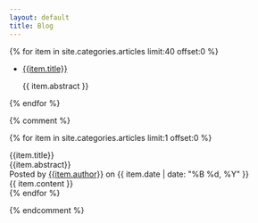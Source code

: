 ```yaml
---
layout: default
title: Blog
---
```


<div class="article-navigation">
  {% for item in site.categories.articles limit:40 offset:0 %}
    <ul>
        <li>
            <a class="article-link" href="{{site.baseurl}}{{item.url}}" title="{{item.title}}">{{item.title}}</a>
        </li>
        <p>{{ item.abstract }}</p>
    </ul>
  {% endfor %}
</div>

{% comment %}

{% for item in site.categories.articles limit:1 offset:0 %}
  <div class="intro">
    <div class="title">{{item.title}}</div>
    <div class="abstract">{{item.abstract}}</div>
    <div class="meta"> Posted by <a href="http://twitter.com/{{item.author_twitter}}">{{item.author}}</a> on {{ item.date | date: "%B %d, %Y" }} </div>
  </div>

  <div class="article-wrapper">
    <div class="help post-content">
      {{ item.content }}
    </div>
  </div>
{% endfor %}

{% endcomment %}